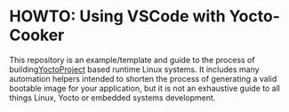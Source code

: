 # HOWTO: Using VSCode with Yocto-Cooker
This repository is an example/template and guide to the process of building[YoctoProject](https://www.yoctoproject.org/) based runtime Linux systems. It includes many automation helpers intended to shorten the process of generating
a valid bootable image for your application, but it is not an exhaustive guide
to all things Linux, Yocto or embedded systems development.
